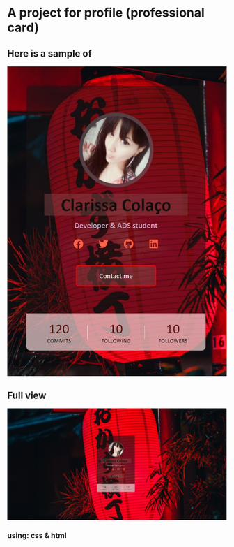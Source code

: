 # A project for profile (professional card)

## Here is a sample of
<img src="https://github.com/clarcolaco/card_model/blob/main/imgs/small.JPG?raw=true">


## Full view
<img src="https://github.com/clarcolaco/card_model/blob/main/imgs/view.JPG?raw=true" widht="400px">




### using: css & html